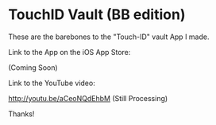# TouchID Vault (BB edition)

These are the barebones to the "Touch-ID" vault App I made.

Link to the App on the iOS App Store:

(Coming Soon)

Link to the YouTube video:

http://youtu.be/aCeoNQdEhbM (Still Processing)

Thanks!
